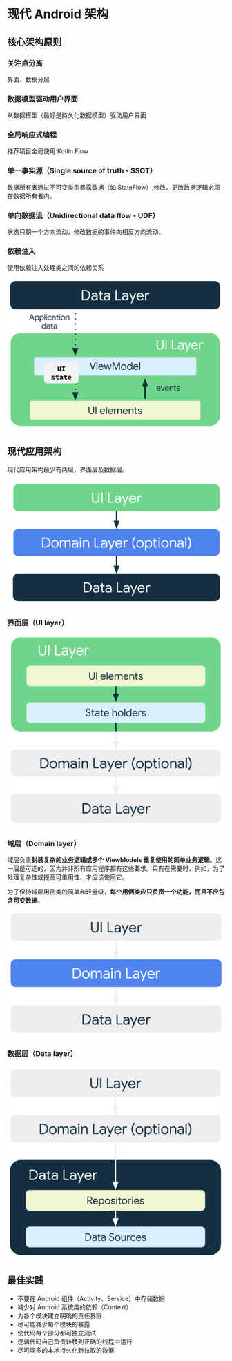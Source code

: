 # 现代 Android 架构

## 核心架构原则

### 关注点分离

界面、数据分层

### 数据模型驱动用户界面

从数据模型（最好是持久化数据模型）驱动用户界面

### 全局响应式编程

推荐项目全局使用 Kotlin Flow

### 单一事实源（Single source of truth - SSOT）

数据所有者通过不可变类型暴露数据（如 StateFlow）,修改、更改数据逻辑必须在数据所有者内。

### 单向数据流（Unidirectional data flow - UDF）

状态只朝一个方向流动，修改数据的事件向相反方向流动。

### 依赖注入

使用依赖注入处理类之间的依赖关系

![UDF](/Android/Architecture/assest/mad-arch-ui-udf.png)

## 现代应用架构

现代应用架构最少有两层，界面层及数据层。

![ArchitectureOverview](/Android/Architecture/assest/mad-arch-overview.png)

### 界面层（UI layer）

![ArchitectureUI](/Android/Architecture/assest/mad-arch-overview-ui.png)

### 域层（Domain layer）

域层负责**封装复杂的业务逻辑或多个 ViewModels 重复使用的简单业务逻辑**。这一层是可选的，因为并非所有应用程序都有这些要求。只有在需要时，例如，为了处理复杂性或提高可重用性，才应该使用它。

为了保持域层用例类的简单和轻量级，**每个用例类应只负责一个功能，而且不应包含可变数据**。

![ArchitectureDomain](/Android/Architecture/assest/mad-arch-overview-domain.png)

### 数据层（Data layer）

![ArchitectureData](/Android/Architecture/assest/mad-arch-overview-data.png)

## 最佳实践

* 不要在 Android 组件（Activity、Service）中存储数据
* 减少对 Android 系统类的依赖（Context）
* 为各个模块建立明确的责任界限
* 尽可能减少每个模块的暴露
* 使代码每个部分都可独立测试
* 逻辑代码自己负责转移到正确的线程中运行
* 尽可能多的本地持久化新拉取的数据
